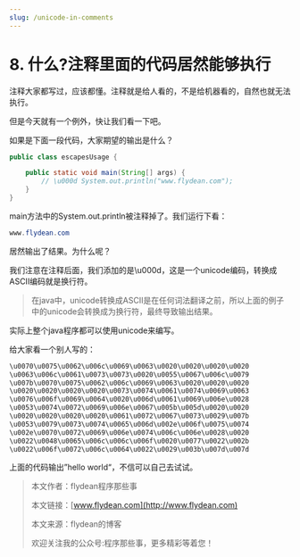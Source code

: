 ```yaml
---
slug: /unicode-in-comments
---
```


# 8. 什么?注释里面的代码居然能够执行

注释大家都写过，应该都懂。注释就是给人看的，不是给机器看的，自然也就无法执行。

但是今天就有一个例外，快让我们看一下吧。

如果是下面一段代码，大家期望的输出是什么？

~~~java
public class escapesUsage {

    public static void main(String[] args) {
        // \u000d System.out.println("www.flydean.com");
    }
}
~~~

main方法中的System.out.println被注释掉了。我们运行下看：

~~~java
www.flydean.com
~~~

居然输出了结果。为什么呢？ 

我们注意在注释后面，我们添加的是\u000d，这是一个unicode编码，转换成ASCII编码就是换行符。

> 在java中，unicode转换成ASCII是在任何词法翻译之前，所以上面的例子中的unicode会转换成为换行符，最终导致输出结果。

实际上整个java程序都可以使用unicode来编写。

给大家看一个别人写的：

~~~java
\u0070\u0075\u0062\u006c\u0069\u0063\u0020\u0020\u0020\u0020
\u0063\u006c\u0061\u0073\u0073\u0020\u0055\u0067\u006c\u0079
\u007b\u0070\u0075\u0062\u006c\u0069\u0063\u0020\u0020\u0020
\u0020\u0020\u0020\u0020\u0073\u0074\u0061\u0074\u0069\u0063
\u0076\u006f\u0069\u0064\u0020\u006d\u0061\u0069\u006e\u0028
\u0053\u0074\u0072\u0069\u006e\u0067\u005b\u005d\u0020\u0020
\u0020\u0020\u0020\u0020\u0061\u0072\u0067\u0073\u0029\u007b
\u0053\u0079\u0073\u0074\u0065\u006d\u002e\u006f\u0075\u0074
\u002e\u0070\u0072\u0069\u006e\u0074\u006c\u006e\u0028\u0020
\u0022\u0048\u0065\u006c\u006c\u006f\u0020\u0077\u0022\u002b
\u0022\u006f\u0072\u006c\u0064\u0022\u0029\u003b\u007d\u007d
~~~

上面的代码输出”hello world“，不信可以自己去试试。

> 本文作者：flydean程序那些事
> 
> 本文链接：[www.flydean.com](http://www.flydean.com)
> 
> 本文来源：flydean的博客
> 
> 欢迎关注我的公众号:程序那些事，更多精彩等着您！



